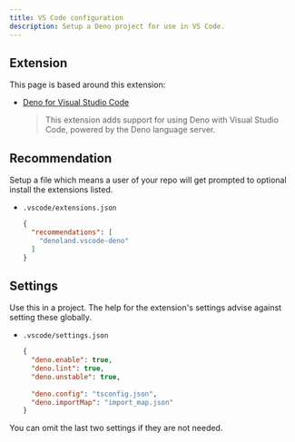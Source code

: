 ```yaml
---
title: VS Code configuration
description: Setup a Deno project for use in VS Code.
---
```


## Extension

This page is based around this extension:

- [Deno for Visual Studio Code](https://marketplace.visualstudio.com/items?itemName=denoland.vscode-deno)
    > This extension adds support for using Deno with Visual Studio Code, powered by the Deno language server.
    
    
## Recommendation

Setup a file which means a user of your repo will get prompted to optional install the extensions listed.

- `.vscode/extensions.json`
    ```json
    {
      "recommendations": [
        "denoland.vscode-deno"
      ]
    }
    ```


## Settings

Use this in a project. The help for the extension's settings advise against setting these globally.

- `.vscode/settings.json`
    ```json
    {
      "deno.enable": true,
      "deno.lint": true,
      "deno.unstable": true,
      
      "deno.config": "tsconfig.json",
      "deno.importMap": "import_map.json"
    }
    ```
    
You can omit the last two settings if they are not needed.

